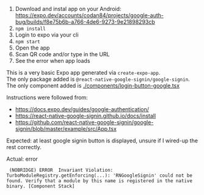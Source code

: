 1. Download and instal app on your Android:
   https://expo.dev/accounts/codan84/projects/google-auth-bug/builds/f8e75b6b-a766-4de6-9273-9e21898293cb
2. `npm install`
3. Login to expo via your cli
4. `npm start`
5. Open the app
6. Scan QR code and/or type in the URL
7. See the error when app loads

This is a very basic Expo app generated via `create-expo-app`.  
The only package added is `@react-native-google-signin/google-signin`.  
The only component added is [./components/login-button-google.tsx](./components/login-button-google.tsx)

Instructions were followed from:
- https://docs.expo.dev/guides/google-authentication/
- https://react-native-google-signin.github.io/docs/install
- https://github.com/react-native-google-signin/google-signin/blob/master/example/src/App.tsx

Expected: at least google signin button is displayed, unsure if I wired-up the rest correctly.

Actual: error
```
 (NOBRIDGE) ERROR  Invariant Violation: TurboModuleRegistry.getEnforcing(...): 'RNGoogleSignin' could not be found. Verify that a module by this name is registered in the native binary. [Component Stack]
```


